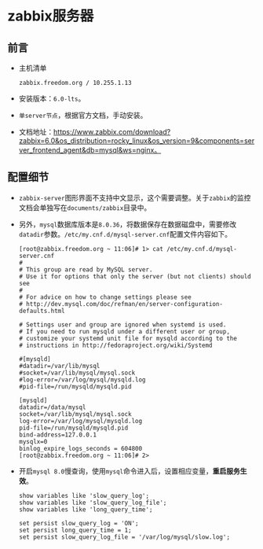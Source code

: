 # zabbix服务器


## 前言
- 主机清单
  ```
  zabbix.freedom.org / 10.255.1.13
  ```

- 安装版本：`6.0-lts`。

- `单server节点`，根据官方文档，手动安装。

- 文档地址：https://www.zabbix.com/download?zabbix=6.0&os_distribution=rocky_linux&os_version=9&components=server_frontend_agent&db=mysql&ws=nginx。


## 配置细节
- `zabbix-server`图形界面不支持中文显示，这个需要调整。关于`zabbix`的监控文档会单独写在`documents/zabbix`目录中。

- 另外，`mysql`数据库版本是`8.0.36`，将数据保存在数据磁盘中，需要修改`datadir`参数。`/etc/my.cnf.d/mysql-server.cnf`配置文件内容如下。
  ```
  [root@zabbix.freedom.org ~ 11:06]# 1> cat /etc/my.cnf.d/mysql-server.cnf 
  #
  # This group are read by MySQL server.
  # Use it for options that only the server (but not clients) should see
  #
  # For advice on how to change settings please see
  # http://dev.mysql.com/doc/refman/en/server-configuration-defaults.html
  
  # Settings user and group are ignored when systemd is used.
  # If you need to run mysqld under a different user or group,
  # customize your systemd unit file for mysqld according to the
  # instructions in http://fedoraproject.org/wiki/Systemd
  
  #[mysqld]
  #datadir=/var/lib/mysql
  #socket=/var/lib/mysql/mysql.sock
  #log-error=/var/log/mysql/mysqld.log
  #pid-file=/run/mysqld/mysqld.pid
  
  [mysqld]
  datadir=/data/mysql
  socket=/var/lib/mysql/mysql.sock
  log-error=/var/log/mysql/mysqld.log
  pid-file=/run/mysqld/mysqld.pid
  bind-address=127.0.0.1
  mysqlx=0
  binlog_expire_logs_seconds = 604800
  [root@zabbix.freedom.org ~ 11:06]# 2> 
  ```

- 开启`mysql 8.0`慢查询，使用`mysql`命令进入后，设置相应变量，**重启服务生效**。
  ```
  show variables like 'slow_query_log';
  show variables like 'slow_query_log_file';
  show variables like 'long_query_time';
  
  set persist slow_query_log = 'ON';
  set persist long_query_time = 1;
  set persist slow_query_log_file = '/var/log/mysql/slow.log';
  ```